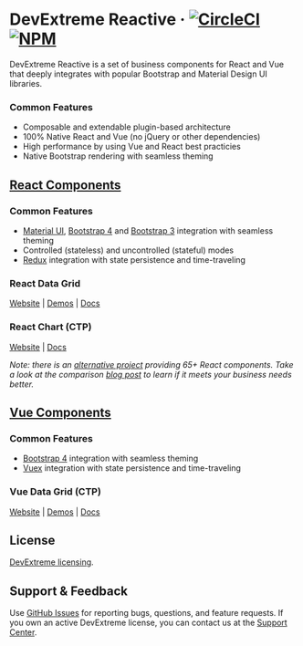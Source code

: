 # DevExtreme Reactive &middot; [![CircleCI](https://img.shields.io/circleci/project/github/DevExpress/devextreme-reactive/master.svg)](https://circleci.com/gh/DevExpress/devextreme-reactive) [![NPM](https://img.shields.io/npm/v/@devexpress/dx-core.svg)](https://www.npmjs.com/package/@devexpress/dx-core)

DevExtreme Reactive is a set of business components for React and Vue that deeply integrates with popular Bootstrap and Material Design UI libraries.

### Common Features

- Composable and extendable plugin-based architecture
- 100% Native React and Vue (no jQuery or other dependencies)
- High performance by using Vue and React best practicies
- Native Bootstrap rendering with seamless theming

## [React Components](https://devexpress.github.io/devextreme-reactive/react/)

### Common Features

- [Material UI](https://github.com/callemall/material-ui), [Bootstrap 4](http://reactstrap.github.io) and [Bootstrap 3](https://github.com/react-bootstrap/react-bootstrap) integration with seamless theming
- Controlled (stateless) and uncontrolled (stateful) modes
- [Redux](https://github.com/reactjs/redux/) integration with state persistence and time-traveling

### React Data Grid

[Website](https://devexpress.github.io/devextreme-reactive/react/grid/) | [Demos](https://devexpress.github.io/devextreme-reactive/react/grid/demos/) | [Docs](https://devexpress.github.io/devextreme-reactive/react/grid/docs/)

### React Chart (CTP)

[Website](https://devexpress.github.io/devextreme-reactive/react/chart/) | [Docs](https://devexpress.github.io/devextreme-reactive/react/chart/docs/)

*Note: there is an [alternative project](https://github.com/DevExpress/devextreme-react) providing 65+ React components. Take a look at the comparison [blog post](https://community.devexpress.com/blogs/oliver/archive/2018/04/20/devextreme-new-react-wrappers-vs-native-react-components.aspx) to learn if it meets your business needs better.*

## [Vue Components](https://devexpress.github.io/devextreme-reactive/vue/)

### Common Features

- [Bootstrap 4](http://getbootstrap.com) integration with seamless theming
- [Vuex](https://vuex.vuejs.org/en/) integration with state persistence and time-traveling

### Vue Data Grid (CTP)

[Website](https://devexpress.github.io/devextreme-reactive/vue/grid/)
|
[Demos](https://devexpress.github.io/devextreme-reactive/vue/grid/demos/)
|
[Docs](https://devexpress.github.io/devextreme-reactive/vue/grid/docs/)

## License

[DevExtreme licensing](https://js.devexpress.com/licensing/).

## Support & Feedback

Use [GitHub Issues](https://github.com/DevExpress/devextreme-reactive/issues) for reporting bugs, questions, and feature requests. If you own an active DevExtreme license, you can contact us at the [Support Center](https://www.devexpress.com/ask).

